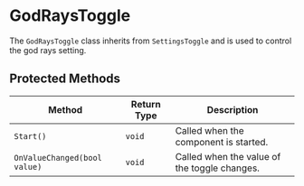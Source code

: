 # GodRaysToggle

The `GodRaysToggle` class inherits from `SettingsToggle` and is used to control the god rays setting.

## Protected Methods

| Method               | Return Type | Description                                      |
| -------------------- | ----------- | ------------------------------------------------ |
| `Start()`            | `void`      | Called when the component is started.            |
| `OnValueChanged(bool value)` | `void` | Called when the value of the toggle changes.     |
